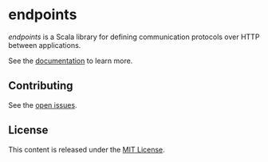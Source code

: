 # endpoints

*endpoints* is a Scala library for defining communication protocols over HTTP between
applications.

See the [documentation](http://julienrf.github.io/endpoints) to learn more.

## Contributing

See the [open issues](https://github.com/julienrf/endpoints/issues).

## License

This content is released under the [MIT License](http://opensource.org/licenses/mit-license.php).
